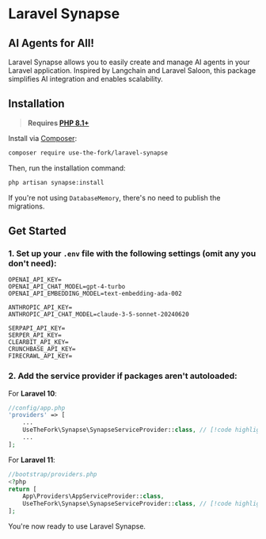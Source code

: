 # Laravel Synapse

## AI Agents for All!

Laravel Synapse allows you to easily create and manage AI agents in your Laravel application. Inspired by Langchain and Laravel Saloon, this package simplifies AI integration and enables scalability.

## Installation

> **Requires [PHP 8.1+](https://php.net/releases/)**

Install via [Composer](https://getcomposer.org/):

```bash
composer require use-the-fork/laravel-synapse
```

Then, run the installation command:

```bash
php artisan synapse:install
```

If you're not using `DatabaseMemory`, there's no need to publish the migrations.

## Get Started

### 1. Set up your `.env` file with the following settings (omit any you don't need):

```dotenv
OPENAI_API_KEY=
OPENAI_API_CHAT_MODEL=gpt-4-turbo
OPENAI_API_EMBEDDING_MODEL=text-embedding-ada-002

ANTHROPIC_API_KEY=
ANTHROPIC_API_CHAT_MODEL=claude-3-5-sonnet-20240620

SERPAPI_API_KEY=
SERPER_API_KEY=
CLEARBIT_API_KEY=
CRUNCHBASE_API_KEY=
FIRECRAWL_API_KEY=
```

### 2. Add the service provider if packages aren't autoloaded:

For **Laravel 10**:

```php
//config/app.php
'providers' => [
    ...
    UseTheFork\Synapse\SynapseServiceProvider::class, // [!code highlight]
    ...
];
```

For **Laravel 11**:

```php
//bootstrap/providers.php
<?php
return [
    App\Providers\AppServiceProvider::class,
    UseTheFork\Synapse\SynapseServiceProvider::class, // [!code highlight]
];
```

You're now ready to use Laravel Synapse.
